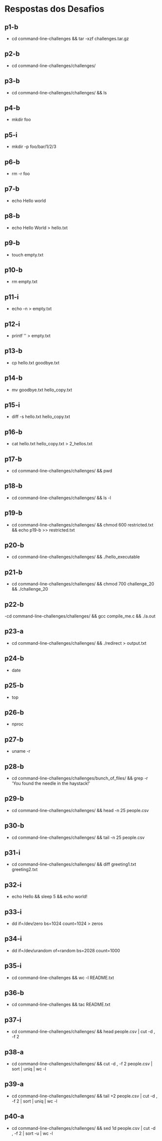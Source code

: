 # Respostas dos Desafios

## p1-b
- cd command-line-challenges && tar -xzf challenges.tar.gz

## p2-b
- cd command-line-challenges/challenges/

## p3-b
- cd command-line-challenges/challenges/ && ls

## p4-b
- mkdir foo

## p5-i
- mkdir -p foo/bar/1/2/3

## p6-b
- rm -r foo

## p7-b
- echo Hello world

## p8-b
- echo Hello World > hello.txt

## p9-b
- touch empty.txt

## p10-b
- rm empty.txt

## p11-i
- echo -n > empty.txt

## p12-i
- printf '' > empty.txt

## p13-b
- cp hello.txt goodbye.txt

## p14-b
- mv goodbye.txt hello_copy.txt

## p15-i
- diff -s hello.txt hello_copy.txt

## p16-b
- cat hello.txt hello_copy.txt > 2_hellos.txt

## p17-b
- cd command-line-challenges/challenges/ && pwd

## p18-b
- cd command-line-challenges/challenges/ && ls -l

## p19-b
- cd command-line-challenges/challenges/ && chmod 600 restricted.txt  && echo p19-b >> restricted.txt

## p20-b
- cd command-line-challenges/challenges/ && ./hello_executable

## p21-b
- cd command-line-challenges/challenges/ && chmod 700 challenge_20  && ./challenge_20

## p22-b
-cd command-line-challenges/challenges/ && gcc compile_me.c  && ./a.out

## p23-a
- cd command-line-challenges/challenges/ && ./redirect > output.txt

## p24-b
- date

## p25-b
- top

## p26-b
- nproc

## p27-b
- uname -r

## p28-b
- cd command-line-challenges/challenges/bunch_of_files/ && grep -r 'You found the needle in the haystack!'

## p29-b
- cd command-line-challenges/challenges/ && head -n 25 people.csv

## p30-b
- cd command-line-challenges/challenges/ && tail -n 25 people.csv

## p31-i
- cd command-line-challenges/challenges/ && diff greeting1.txt greeting2.txt

## p32-i
- echo Hello && sleep 5 && echo world!

## p33-i
- dd if=/dev/zero bs=1024 count=1024 > zeros

## p34-i
- dd if=/dev/urandom of=random bs=2028 count=1000

## p35-i
- cd command-line-challenges &&  wc -l README.txt

## p36-b
-  cd command-line-challenges &&  tac README.txt

## p37-i
- cd command-line-challenges/challenges/ && head people.csv | cut -d , -f 2

## p38-a
- cd command-line-challenges/challenges/ && cut -d , -f 2 people.csv | sort | uniq | wc -l 

## p39-a
-  cd command-line-challenges/challenges/ && tail +2 people.csv | cut -d , -f 2 | sort | uniq | wc -l

## p40-a
- cd command-line-challenges/challenges/ && sed 1d people.csv | cut -d , -f 2 | sort -u | wc -l